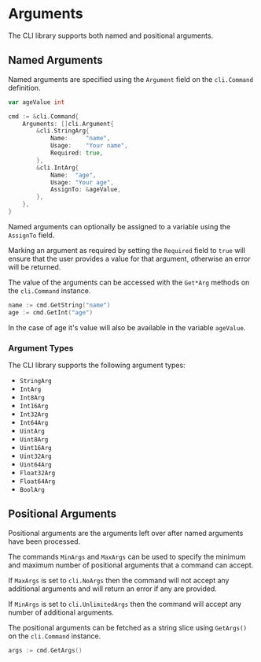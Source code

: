 # Arguments

The CLI library supports both named and positional arguments.

## Named Arguments

Named arguments are specified using the `Argument` field on the `cli.Command` definition.

```go
var ageValue int

cmd := &cli.Command{
	Arguments: []cli.Argument{
		&cli.StringArg{
			Name:     "name",
			Usage:    "Your name",
			Required: true,
		},
		&cli.IntArg{
			Name:  "age",
			Usage: "Your age",
			AssignTo: &ageValue,
		},
	},
}
```

Named arguments can optionally be assigned to a variable using the `AssignTo` field.

Marking an argument as required by setting the `Required` field to `true` will ensure that the user provides a value for that argument, otherwise an error will be returned.

The value of the arguments can be accessed with the `Get*Arg` methods on the `cli.Command` instance.

```go
name := cmd.GetString("name")
age := cmd.GetInt("age")
```

In the case of age it's value will also be available in the variable `ageValue`.

### Argument Types

The CLI library supports the following argument types:

- `StringArg`
- `IntArg`
- `Int8Arg`
- `Int16Arg`
- `Int32Arg`
- `Int64Arg`
- `UintArg`
- `Uint8Arg`
- `Uint16Arg`
- `Uint32Arg`
- `Uint64Arg`
- `Float32Arg`
- `Float64Arg`
- `BoolArg`

## Positional Arguments

Positional arguments are the arguments left over after named arguments have been processed.

The commands `MinArgs` and `MaxArgs` can be used to specify the minimum and maximum number of positional arguments that a command can accept.

If `MaxArgs` is set to `cli.NoArgs` then the command will not accept any additional arguments and will return an error if any are provided.

If `MinArgs` is set to `cli.UnlimitedArgs` then the command will accept any number of additional arguments.

The positional arguments can be fetched as a string slice using `GetArgs()` on the `cli.Command` instance.

```go
args := cmd.GetArgs()
```
